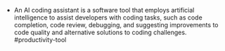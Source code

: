 - An AI coding assistant is a software tool that employs artificial intelligence to assist developers with coding tasks, such as code completion, code review, debugging, and suggesting improvements to code quality and alternative solutions to coding challenges. #productivity-tool